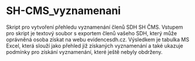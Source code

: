 # SH-CMS_vyznamenani
Skript pro vytvoření přehledu vyznamenání členů SDH SH ČMS.
Vstupem pro skript je textový soubor s exportem členů vašeho SDH, který může oprávněná osoba získat na webu evidencesdh.cz.
Výsledkem je tabulka MS Excel, která slouží jako přehled již získaných vyznamenání a také ukazuje podmínky pro získání vyznamenání, které ještě nebyly obdrženy.
